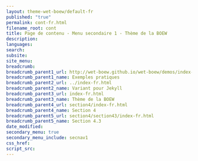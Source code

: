 ```yaml
---
layout: theme-wet-boew/default-fr
published: "true"
permalink: cont-fr.html
filename_root: cont
title: Page de contenu - Menu secondaire 1 - Thème de la BOEW
description:
languages:
search:
subsite:
site_menu:
breadcrumb:
breadcrumb_parent1_url: http://wet-boew.github.io/wet-boew/demos/index-fra.html
breadcrumb_parent1_name: Exemples pratiques
breadcrumb_parent2_url: ../index-fr.html
breadcrumb_parent2_name: Variant pour Jekyll
breadcrumb_parent3_url: index-fr.html
breadcrumb_parent3_name: Thème de la BOEW
breadcrumb_parent4_url: section4/index-fr.html
breadcrumb_parent4_name: Section 4
breadcrumb_parent5_url: section4/section43/index-fr.html
breadcrumb_parent5_name: Section 4.3
date_modified:
secondary_menu: true
secondary_menu_include: secnav1
css_href:
script_src:
---
```


